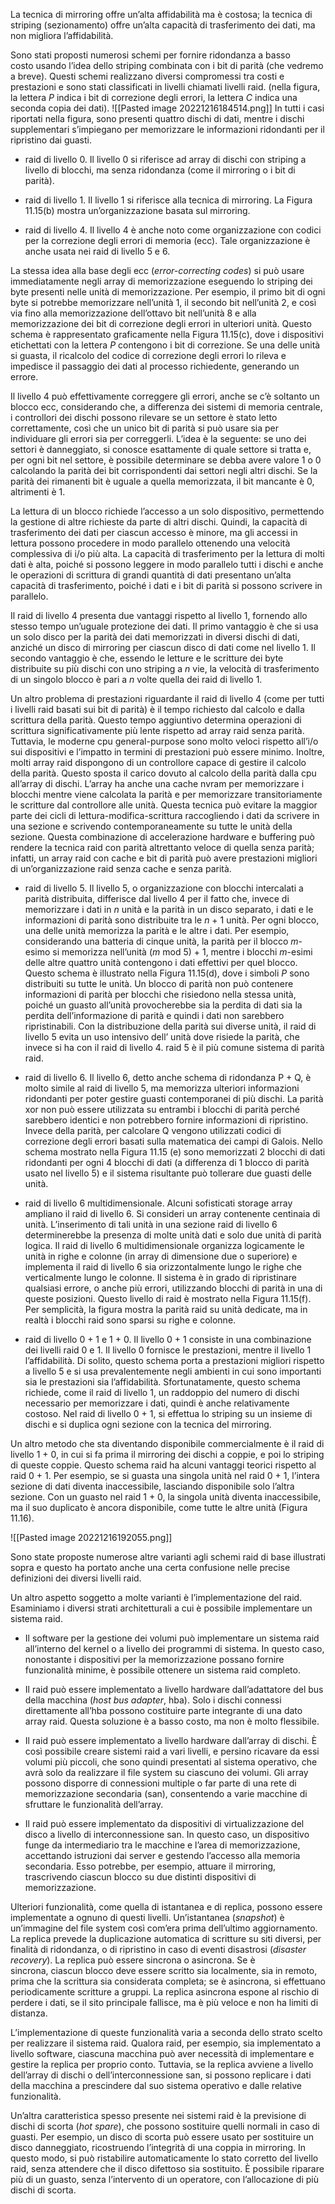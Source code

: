 La tecnica di mirroring offre un’alta affidabilità ma è costosa; 
la tecnica di striping (sezionamento) offre un’alta capacità di trasferimento dei dati, ma non migliora l’affidabilità.

Sono stati proposti numerosi schemi per fornire ridondanza a basso costo usando l’idea dello striping combinata con i bit di parità (che vedremo a breve). 
Questi schemi realizzano diversi compromessi tra costi e prestazioni e sono stati classificati in livelli chiamati livelli raid.
(nella figura, la lettera _P_ indica i bit di correzione degli errori, la lettera _C_ indica una seconda copia dei dati).
![[Pasted image 20221216184514.png]]
In tutti i casi riportati nella figura, sono presenti quattro dischi di dati, mentre i dischi supplementari s’impiegano per memorizzare le informazioni ridondanti per il ripristino dai guasti.

-   raid di livello 0. 
	Il livello 0 si riferisce ad array di dischi con striping a livello di blocchi, ma senza ridondanza (come il mirroring o i bit di parità).

-   raid di livello 1. 
	Il livello 1 si riferisce alla tecnica di mirroring. La Figura 11.15(b) mostra un’organizzazione basata sul mirroring.

-   raid di livello 4. 
	Il livello 4 è anche noto come organizzazione con codici per la correzione degli errori di memoria (ecc). Tale organizzazione è anche usata nei raid di livello 5 e 6.

La stessa idea alla base degli ecc (_error-correcting codes_) si può usare immediatamente negli array di memorizzazione eseguendo lo striping dei byte presenti nelle unità di memorizzazione. 
Per esempio, il primo bit di ogni byte si potrebbe memorizzare nell’unità 1, il secondo bit nell’unità 2, e così via fino alla memorizzazione dell’ottavo bit nell’unità 8 e alla memorizzazione dei bit di correzione degli errori in ulteriori unità. Questo schema è rappresentato graficamente nella Figura 11.15(c), dove i dispositivi etichettati con la lettera _P_ contengono i bit di correzione. Se una delle unità si guasta, il ricalcolo del codice di correzione degli errori lo rileva e impedisce il passaggio dei dati al processo richiedente, generando un errore.

Il livello 4 può effettivamente correggere gli errori, anche se c’è soltanto un blocco ecc, considerando che, a differenza dei sistemi di memoria centrale, i controllori dei dischi possono rilevare se un settore è stato letto correttamente, così che un unico bit di parità si può usare sia per individuare gli errori sia per correggerli. 
L’idea è la seguente: se uno dei settori è danneggiato, si conosce esattamente di quale settore si tratta e, per ogni bit nel settore, è possibile determinare se debba avere valore 1 o 0 calcolando la parità dei bit corrispondenti dai settori negli altri dischi. 
Se la parità dei rimanenti bit è uguale a quella memorizzata, il bit mancante è 0, altrimenti è 1.

La lettura di un blocco richiede l’accesso a un solo dispositivo, permettendo la gestione di altre richieste da parte di altri dischi. 
Quindi, la capacità di trasferimento dei dati per ciascun accesso è minore, ma gli accessi in lettura possono procedere in modo parallelo ottenendo una velocità complessiva di i/o più alta. La capacità di trasferimento per la lettura di molti dati è alta, poiché si possono leggere in modo parallelo tutti i dischi e anche le operazioni di scrittura di grandi quantità di dati presentano un’alta capacità di trasferimento, poiché i dati e i bit di parità si possono scrivere in parallelo.

Il raid di livello 4 presenta due vantaggi rispetto al livello 1, fornendo allo stesso tempo un’uguale protezione dei dati. 
Il primo vantaggio è che si usa un solo disco per la parità dei dati memorizzati in diversi dischi di dati, anziché un disco di mirroring per ciascun disco di dati come nel livello 1. 
Il secondo vantaggio è che, essendo le letture e le scritture dei byte distribuite su più dischi con uno striping a _n_ vie, la velocità di trasferimento di un singolo blocco è pari a _n_ volte quella dei raid di livello 1.

Un altro problema di prestazioni riguardante il raid di livello 4 (come per tutti i livelli raid basati sui bit di parità) è il tempo richiesto dal calcolo e dalla scrittura della parità. 
Questo tempo aggiuntivo determina operazioni di scrittura significativamente più lente rispetto ad array raid senza parità. 
Tuttavia, le moderne cpu general-purpose sono molto veloci rispetto all’i/o sui dispositivi e l’impatto in termini di prestazioni può essere minimo. 
Inoltre, molti array raid dispongono di un controllore capace di gestire il calcolo della parità. Questo sposta il carico dovuto al calcolo della parità dalla cpu all’array di dischi. L’array ha anche una cache nvram per memorizzare i blocchi mentre viene calcolata la parità e per memorizzare transitoriamente le scritture dal controllore alle unità. 
Questa tecnica può evitare la maggior parte dei cicli di lettura-modifica-scrittura raccogliendo i dati da scrivere in una sezione e scrivendo contemporaneamente su tutte le unità della sezione. Questa combinazione di accelerazione hardware e buffering può rendere la tecnica raid con parità altrettanto veloce di quella senza parità; infatti, un array raid con cache e bit di parità può avere prestazioni migliori di un’organizzazione raid senza cache e senza parità.

-   raid di livello 5. 
	Il livello 5, o organizzazione con blocchi intercalati a parità distribuita, differisce dal livello 4 per il fatto che, invece di memorizzare i dati in _n_ unità e la parità in un disco separato, i dati e le informazioni di parità sono distribuite tra le _n_ + 1 unità. 
	Per ogni blocco, una delle unità memorizza la parità e le altre i dati. 
	Per esempio, considerando una batteria di cinque unità, la parità per il blocco _m_-esimo si memorizza nell’unità (_m_ mod 5) + 1, mentre i blocchi _m_-esimi delle altre quattro unità contengono i dati effettivi per quel blocco. 
	Questo schema è illustrato nella Figura 11.15(d), dove i simboli _P_ sono distribuiti su tutte le unità. 
	Un blocco di parità non può contenere informazioni di parità per blocchi che risiedono nella stessa unità, poiché un guasto all’unità provocherebbe sia la perdita di dati sia la perdita dell’informazione di parità e quindi i dati non sarebbero ripristinabili. Con la distribuzione della parità sui diverse unità, il raid di livello 5 evita un uso intensivo dell’ unità dove risiede la parità, che invece si ha con il raid di livello 4.
	 raid 5 è il più comune sistema di parità raid.

-  raid di livello 6. 
	Il livello 6, detto anche schema di ridondanza P + Q, è molto simile al raid di livello 5, ma memorizza ulteriori informazioni ridondanti per poter gestire guasti contemporanei di più dischi. 
	La parità xor non può essere utilizzata su entrambi i blocchi di parità perché sarebbero identici e non potrebbero fornire informazioni di ripristino. 
	Invece della parità, per calcolare Q vengono utilizzati codici di correzione degli errori basati sulla matematica dei campi di Galois. 
	Nello schema mostrato nella Figura 11.15 (e) sono memorizzati 2 blocchi di dati ridondanti per ogni 4 blocchi di dati (a differenza di 1 blocco di parità usato nel livello 5) e il sistema risultante può tollerare due guasti delle unità.

-  raid di livello 6 multidimensionale. 
	Alcuni sofisticati storage array ampliano il raid di livello 6. Si consideri un array contenente centinaia di unità. L’inserimento di tali unità in una sezione raid di livello 6 determinerebbe la presenza di molte unità dati e solo due unità di parità logica. Il raid di livello 6 multidimensionale organizza logicamente le unità in righe e colonne (in array di dimensione due o superiore) e implementa il raid di livello 6 sia orizzontalmente lungo le righe che verticalmente lungo le colonne. Il sistema è in grado di ripristinare qualsiasi errore, o anche più errori, utilizzando blocchi di parità in una di queste posizioni. 
	Questo livello di raid è mostrato nella Figura 11.15(f). Per semplicità, la figura mostra la parità raid su unità dedicate, ma in realtà i blocchi raid sono sparsi su righe e colonne.

-   raid di livello 0 + 1 e 1 + 0. 
	Il livello 0 + 1 consiste in una combinazione dei livelli raid 0 e 1. 
	Il livello 0 fornisce le prestazioni, mentre il livello 1 l’affidabilità. 
	Di solito, questo schema porta a prestazioni migliori rispetto a livello 5 e si usa prevalentemente negli ambienti in cui sono importanti sia le prestazioni sia l’affidabilità. 
	Sfortunatamente, questo schema richiede, come il raid di livello 1, un raddoppio del numero di dischi necessario per memorizzare i dati, quindi è anche relativamente costoso. 
	Nel raid di livello 0 + 1, si effettua lo striping su un insieme di dischi e si duplica ogni sezione con la tecnica del mirroring.

Un altro metodo che sta diventando disponibile commercialmente è il raid di livello 1 + 0, in cui si fa prima il mirroring dei dischi a coppie, e poi lo striping di queste coppie. Questo schema raid ha alcuni vantaggi teorici rispetto al raid 0 + 1. Per esempio, se si guasta una singola unità nel raid 0 + 1, l’intera sezione di dati diventa inaccessibile, lasciando disponibile solo l’altra sezione. Con un guasto nel raid 1 + 0, la singola unità diventa inaccessibile, ma il suo duplicato è ancora disponibile, come tutte le altre unità (Figura 11.16).

![[Pasted image 20221216192055.png]]

Sono state proposte numerose altre varianti agli schemi raid di base illustrati sopra e questo ha portato anche una certa confusione nelle precise definizioni dei diversi livelli raid.

Un altro aspetto soggetto a molte varianti è l’implementazione del raid. 
Esaminiamo i diversi strati architetturali a cui è possibile implementare un sistema raid.

-   Il software per la gestione dei volumi può implementare un sistema raid all’interno del kernel o a livello dei programmi di sistema. 
	In questo caso, nonostante i dispositivi per la memorizzazione possano fornire funzionalità minime, è possibile ottenere un sistema raid completo.
    
-   Il raid può essere implementato a livello hardware dall’adattatore del bus della macchina (_host bus adapter_, hba). 
	Solo i dischi connessi direttamente all’hba possono costituire parte integrante di una dato array raid. Questa soluzione è a basso costo, ma non è molto flessibile.
    
-   Il raid può essere implementato a livello hardware dall’array di dischi. 
	È così possibile creare sistemi raid a vari livelli, e persino ricavare da essi volumi più piccoli, che sono quindi presentati al sistema operativo, che avrà solo da realizzare il file system su ciascuno dei volumi. Gli array possono disporre di connessioni multiple o far parte di una rete di memorizzazione secondaria (san), consentendo a varie macchine di sfruttare le funzionalità dell’array.
    
-   Il raid può essere implementato da dispositivi di virtualizzazione del disco a livello di interconnessione san. 
	In questo caso, un dispositivo funge da intermediario tra le macchine e l’area di memorizzazione, accettando istruzioni dai server e gestendo l’accesso alla memoria secondaria. Esso potrebbe, per esempio, attuare il mirroring, trascrivendo ciascun blocco su due distinti dispositivi di memorizzazione.

Ulteriori funzionalità, come quella di istantanea e di replica, possono essere implementate a ognuno di questi livelli.
Un’istantanea (_snapshot_) è un’immagine del file system così com’era prima dell’ultimo aggiornamento.
La replica prevede la duplicazione automatica di scritture su siti diversi, per finalità di ridondanza, o di ripristino in caso di eventi disastrosi (_disaster recovery_).
La replica può essere sincrona o asincrona. Se è sincrona, ciascun blocco deve essere scritto sia localmente, sia in remoto, prima che la scrittura sia considerata completa; se è asincrona, si effettuano periodicamente scritture a gruppi. La replica asincrona espone al rischio di perdere i dati, se il sito principale fallisce, ma è più veloce e non ha limiti di distanza.

L’implementazione di queste funzionalità varia a seconda dello strato scelto per realizzare il sistema raid. Qualora raid, per esempio, sia implementato a livello software, ciascuna macchina può aver necessità di implementare e gestire la replica per proprio conto. Tuttavia, se la replica avviene a livello dell’array di dischi o dell’interconnessione san, si possono replicare i dati della macchina a prescindere dal suo sistema operativo e dalle relative funzionalità.

Un’altra caratteristica spesso presente nei sistemi raid è la previsione di dischi di scorta (_hot spare_), che possono sostituire quelli normali in caso di guasti. Per esempio, un disco di scorta può essere usato per sostituire un disco danneggiato, ricostruendo l’integrità di una coppia in mirroring. In questo modo, si può ristabilire automaticamente lo stato corretto del livello raid, senza attendere che il disco difettoso sia sostituito. È possibile riparare più di un guasto, senza l’intervento di un operatore, con l’allocazione di più dischi di scorta.
